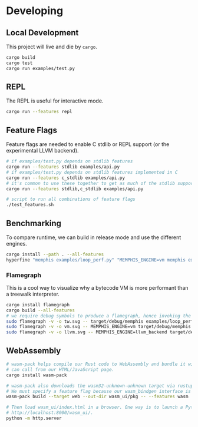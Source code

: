 # Developing
## Local Development
This project will live and die by `cargo`.
```bash
cargo build
cargo test
cargo run examples/test.py
```
## REPL
The REPL is useful for interactive mode.
```bash
cargo run --features repl
```
## Feature Flags
Feature flags are needed to enable C stdlib or REPL support (or the experimental LLVM backend).
```bash
# if examples/test.py depends on stdlib features
cargo run --features stdlib examples/api.py
# if examples/test.py depends on stdlib features implemented in C
cargo run --features c_stdlib examples/api.py
# it's common to use these together to get as much of the stdlib support as we currently offer
cargo run --features stdlib,c_stdlib examples/api.py

# script to run all combinations of feature flags
./test_features.sh
```
## Benchmarking
To compare runtime, we can build in release mode and use the different engines.
```bash
cargo install --path . --all-features
hyperfine "memphis examples/loop_perf.py" "MEMPHIS_ENGINE=vm memphis examples/loop_perf.py" "MEMPHIS_ENGINE=llvm_backend memphis examples/loop_perf.py" --warmup 5
```
### Flamegraph
This is a cool way to visualize why a bytecode VM is more performant than a treewalk interpreter.
```bash
cargo install flamegraph
cargo build --all-features
# we require debug symbols to produce a flamegraph, hence invoking the binary from `target/debug`.
sudo flamegraph -v -o tw.svg -- target/debug/memphis examples/loop_perf.py
sudo flamegraph -v -o vm.svg -- MEMPHIS_ENGINE=vm target/debug/memphis examples/loop_perf.py
sudo flamegraph -v -o llvm.svg -- MEMPHIS_ENGINE=llvm_backend target/debug/memphis examples/loop_perf.py
```

## WebAssembly
```bash
# wasm-pack helps compile our Rust code to WebAssembly and bundle it with JavaScript bindings we
# can call from our HTML/JavaScript page.
cargo install wasm-pack

# wasm-pack also downloads the wasm32-unknown-unknown target via rustup for us.
# We must specify a feature flag because our wasm_bindgen interface is behind the wasm feature flag.
wasm-pack build --target web --out-dir wasm_ui/pkg -- --features wasm

# Then load wasm_ui/index.html in a browser. One way is to launch a Python server and then open
# http://localhost:8000/wasm_ui/.
python -m http.server
```
